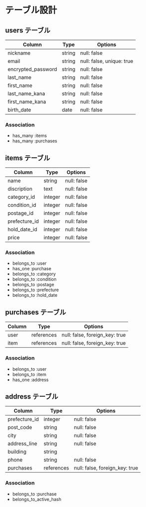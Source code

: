 # テーブル設計

## users テーブル

| Column             | Type   | Options                   |
| ------------------ | ------ | ------------------------- |
| nickname           | string | null: false               |
| email              | string | null: false, unique: true |
| encrypted_password | string | null: false               |
| last_name          | string | null: false               |
| first_name         | string | null: false               |
| last_name_kana     | string | null: false               |
| first_name_kana    | string | null: false               |
| birth_date         | date   | null: false               |

### Association

- has_many :items
- has_many :purchases

## items テーブル

| Column        | Type      | Options      |
| ------------- | --------- | ------------ |
| name          | string    | null: false  |
| discription   | text      | null: false  |
| category_id   | integer   | null: false  |
| condition_id  | integer   | null: false  |
| postage_id    | integer   | null: false  |
| prefecture_id | integer   | null: false  |
| hold_date_id  | integer   | null: false  |
| price         | integer   | null: false  |

### Association

- belongs_to :user
- has_one :purchase
- belongs_to :category
- belongs_to :condition
- belongs_to :postage
- belongs_to :prefecture
- belongs_to :hold_date

## purchases テーブル

| Column  | Type       | Options                        |
| ------- | ---------- | ------------------------------ |
| user    | references | null: false, foreign_key: true |
| item    | references | null: false, foreign_key: true |

### Association

- belongs_to :user
- belongs_to :item
- has_one :address

## address テーブル

| Column        | Type       | Options                        |
| ------------- | ---------- | ------------------------------ |
| prefecture_id | integer    | null: false                    |
| post_code     | string     | null: false                    |
| city          | string     | null: false                    |
| address_line  | string     | null: false                    |
| building      | string     |                                |
| phone         | string     | null: false                    |
| purchases     | references | null: false, foreign_key: true |

### Association

- belongs_to :purchase
- belongs_to_active_hash